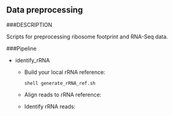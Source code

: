 Data preprocessing
----------

###DESCRIPTION

Scripts for preprocessing ribosome footprint and RNA-Seq data.

###Pipeline

* identify_rRNA
  * Build your local rRNA reference:

        shell generate_rRNA_ref.sh

  * Align reads to rRNA reference:
  * Identify rRNA reads:


